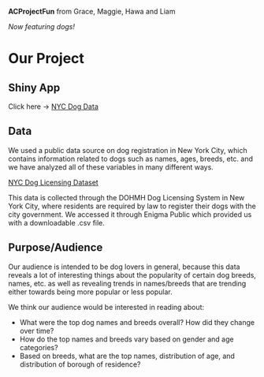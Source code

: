**ACProjectFun** from Grace, Maggie, Hawa and Liam

*Now featuring dogs!*

# Our Project
## Shiny App
Click here -> [NYC Dog Data](https://0xpoky.shinyapps.io/dogs/)

## Data
We used a public data source on dog registration in New York City, which contains information related to dogs such as names, ages, breeds, etc. and we have analyzed all of these variables in many different ways.

[NYC Dog Licensing Dataset](https://public.enigma.com/datasets/nyc-dog-licensing-dataset-2016/3729f91b-f340-467e-9170-4078de389d24)

This data is collected through the DOHMH Dog Licensing System in New York City, where residents are required by law to register their dogs with the city government. We accessed it through Enigma Public which provided us with a downloadable .csv file. 

## Purpose/Audience 
Our audience is intended to be dog lovers in general, because this data reveals a lot of interesting things about the popularity of certain dog breeds, names, etc. as well as revealing trends in names/breeds that are trending either towards being more popular or less popular.

We think our audience would be interested in reading about: 
* What were the top dog names and breeds overall? How did they change over time?
* How do the top names and breeds vary based on gender and age categories?
* Based on breeds, what are the top names, distribution of age, and distribution of borough of residence?
